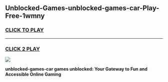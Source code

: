 
## Unblocked-Games-unblocked-games-car-Play-Free-1wmny
<h3>
<a href="https://premium76.site?title=unblocked-games-car&ref=10A">CLICK TO PLAY</a></h3>
<hr>

<h3>
<a href="https://premium76.site?title=unblocked-games-car&ref=10A">CLICK 2 PLAY</a>
  
</h3>

<a href="https://premium76.site?title=unblocked-games-car&ref=10A"><img src="https://clearcache.store/games.png"></a>


**unblocked-games-car games unblocked: Your Gateway to Fun and Accessible Online Gaming**
